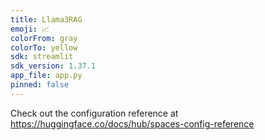 ```yaml
---
title: Llama3RAG
emoji: 📈
colorFrom: gray
colorTo: yellow
sdk: streamlit
sdk_version: 1.37.1
app_file: app.py
pinned: false
---
```


Check out the configuration reference at https://huggingface.co/docs/hub/spaces-config-reference